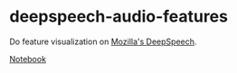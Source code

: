 # deepspeech-audio-features
Do feature visualization on [Mozilla's DeepSpeech](https://github.com/mozilla/DeepSpeech).

[Notebook](https://peterpaullake.github.io/deepspeech-audio-features/deepspeech-audio-features.html)